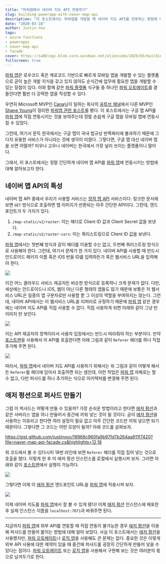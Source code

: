 ```yaml
---
title: "파워앱에서 네이버 지도 API 연동하기"
slug: building-powerapp-with-naver-map-api
description: "이 포스트에서는 파워앱을 개발할 때 네이버 지도 API를 연동하는 방법에 대해 알아봅니다. 네이버 지도 API는 파워앱에서 직접 사용할 수 없는 제약사항을 갖고 있는데, 이 제약사항을 해결하는 방법도 함께 논의합니다"
date: "2020-03-18"
author: Justin-Yoo
tags:
- azure-functions
- powerapps
- naver-map-api
- facade
cover: https://sa0blogs.blob.core.windows.net/aliencube/2020/03/building-powerapp-with-naver-map-api-00.png
fullscreen: true
---
```


[파워 앱][power apps]은 로우코드 혹은 제로코드 기반으로 빠르게 모바일 앱을 개발할 수 있는 플랫폼으로 굳이 높은 개발 지식을 갖고 있지 않아도 순식간에 업무에 필요한 앱을 개발할 수 있는 장점이 있다. 이와 함께 같은 [파워 플랫폼][power platform] 식구들 중 하나인 [파워 오토메이트][power automate]를 곁들인다면 훨씬 더 강력한 앱을 작성할 수 있다.

우연히 Microsoft MVP인 [Cana][mvp cana]님이 일하는 회사의 [유튜브 채널][youtube oms]에서 다른 MVP인 [Shane Young][mvp shane]이 정리한 [파워앱 관련 포스트][power apps shane]를 봤다. 이 포스트에서는 구글 맵 API를 [파워 앱][power apps]에 직접 연동시키는 것을 보여주는데 정말 손쉽게 구글 맵을 모바일 앱에 연동시킬 수 있었다.

그런데, 여기서 문득 한국에서는 구글 맵이 국내 법규상 반쪽짜리에 불과하기 때문에 그다지 유용한 서비스가 아니라는 것에 생각이 미쳤다. 그렇다면, 구글 맵 대신 네이버 맵을 쓰면 어떨까? 미우나 고우나 네이버는 한국에서 가장 널리 쓰이는 플랫폼이니 말이다.

그래서, 이 포스트에서는 정말 간단하게 네이버 맵 API를 [파워 앱][power apps]에 연동시키는 방법에 대해 알아보고자 한다.


## 네이버 맵 API의 특성 ##

네이버 맵 API 중에서 우리가 사용할 서비스는 [정적 맵 API][naver api static map] 서비스이다. 링크한 문서에 보면 `GET` 방식으로 호출하면 맵 이미지가 반환되는 아주 간단한 API이다. 그런데, 엔드포인트가 두 가지가 있다.

1. `/map-static/v2/raster`: 이는 헤더로 Client ID 값과 Client Secret 값을 보낸다.
2. `/map-static/v2/raster-cors`: 이는 쿼리스트링으로 Client ID 값을 보낸다.

[파워 앱][power apps]에서는 첫번째 방식과 같이 헤더를 이용할 수는 없고, 두번째 쿼리스트링 방식으로 사용해야 한다. 그런데, 여기서 문제가 한 가지 있다. 네이버 API를 사용할 때 반드시 안드로이드 패키지 이름 혹은 iOS 번들 ID를 입력하든가 혹은 웹서비스 URL을 입력해야 한다.

![][image-01]

이건 어느 클라우드 서비스 제공자든 비슷한 방식으로 등록하니 크게 문제가 없다. 다만, 세상에는 안드로이드나 iOS, 웹이 아닌 다른 형태의 앱들도 많기 때문에 보통은 저 웹서비스 URL은 일종의 앱 구분자로만 사용할 뿐 그 이상의 역할을 부여하지는 않는다. 그런데, 네이버 API에서는 이 웹서비스 URL을 리퍼러로 규정하기 때문에 [파워 앱][power apps] 같은 경우에는 네이버 지도 API를 직접 사용할 수 없다. 직접 사용하게 되면 아래와 같이 그냥 빈 이미지 만 보인다.

![][image-02]

이는 API 제공자의 정책이라서 사용자 입장에서는 반드시 따라줘야 하는 부분이다. 만약 [포스트맨][postman]을 사용해서 이 API를 호출한다면 아래 그림과 같이 `Referer` 헤더를 하나 직접 추가해 주면 된다.

![][image-03]

따라서, [파워 앱][power apps]에서 네이버 지도 API를 사용하기 위해서는 위 그림과 같이 어떻게 해서든 `Referer`를 헤더에 담아서 호출하면 되는 셈인데, 이런 작업은 [파워 앱][power apps] 자체로는 할 수 없고, 다만 퍼사드를 하나 추가하는 식으로 아키텍처를 변경해 주면 된다.


## 애저 펑션으로 퍼사드 만들기 ##

그럼 이 퍼사드는 어떻게 만들 수 있을까? 가장 손쉬운 방법이라고 한다면 [애저 펑션][az func]과 같은 서버리스 앱을 하나 만들어서 중간에 끼워 넣는 것이 될 것이다. 굳이 [애저 펑션][az func]을 사용하는 이유라고 한다면 여러 설정이 필요 없고 아주 간단한 코드만 끼워 넣으면 되기 때문이다. 그렇다면 그 코드는 어떤 모양이 될까? 아래 코드를 살펴보자.

https://gist.github.com/justinyoo/18966c960fa9b97fd7b264aa911f7420?file=naver-map-api-facade.cs&highlights=12,18

위 코드에서 볼 수 있다시피 18번 라인에 보면 `Referer` 헤더를 직접 집어 넣는 것으로 호출을 했다. 이렇게 한 후 이 애저 펑션 인스턴스를 로컬에서 실행시켜 보자. 그러면 아래와 같이 [포스트맨][postman]에서 실행이 가능하다.

![][image-04]

그렇다면 이제 이 [애저 펑션][az func] 엔드포인트 URL을 [파워 앱][power apps]에 적용시켜 보자.

![][image-05]

이제 네이버 지도를 [파워 앱][power apps]에서 잘 볼 수 있게 됐다! 이제 [애저 펑션][az func] 인스턴스에 배포한 후 실제 인스턴스 이름을 `localhost:7071`과 바꿔주면 된다.

---

지금까지 [파워 앱][power apps]에 외부 API를 연동할 때 직접 연동이 불가능한 경우 [애저 펑션][az func]을 이용해 퍼사드를 만들어 붙이는 방법에 대해 알아 보았다. 사실 이 포스트에서는 [애저 펑션][az func]을 사용했지만, [파워 오토메이트][power automate]나 [로직 앱][az logapp]을 사용해도 큰 문제는 없다. 중요한 것은 이렇게 외부 API 사용에 대한 제약이 있을 때 중간에 퍼사드를 굉장히 간단하게 만들어 넣을 수 있다는 점이다. [파워 오토메이트][power automate] 또는 [로직 앱][az logapp]을 사용해서 구현해 보는 것은 여러분의 몫으로 남겨두기로 한다.


[image-01]: https://sa0blogs.blob.core.windows.net/aliencube/2020/03/building-powerapp-with-naver-map-api-01.png
[image-02]: https://sa0blogs.blob.core.windows.net/aliencube/2020/03/building-powerapp-with-naver-map-api-02.png
[image-03]: https://sa0blogs.blob.core.windows.net/aliencube/2020/03/building-powerapp-with-naver-map-api-03.png
[image-04]: https://sa0blogs.blob.core.windows.net/aliencube/2020/03/building-powerapp-with-naver-map-api-04.png
[image-05]: https://sa0blogs.blob.core.windows.net/aliencube/2020/03/building-powerapp-with-naver-map-api-05.png

[mvp cana]: https://mvp.microsoft.com/en-us/PublicProfile/5001865
[mvp shane]: https://twitter.com/ShanesCows

[youtube oms]: https://www.youtube.com/channel/UCpLJu170ddf2qnpYlvsxobA

[power platform]: https://powerplatform.microsoft.com/ko-kr/?WT.mc_id=aliencubeorg-blog-juyoo
[power automate]: https://flow.microsoft.com/ko-kr/?WT.mc_id=aliencubeorg-blog-juyoo
[power apps]: https://powerapps.microsoft.com/ko-kr/?WT.mc_id=aliencubeorg-blog-juyoo
[power apps shane]: https://appsbuilders.org/guides/powerapps-google-maps-api-build-your-first-app/

[naver api static map]: https://apidocs.ncloud.com/ko/ai-naver/maps_static_map/

[postman]: https://www.postman.com/

[az func]: https://docs.microsoft.com/ko-kr/azure/azure-functions/functions-overview?WT.mc_id=aliencubeorg-blog-juyoo
[az logapp]: https://docs.microsoft.com/ko-kr/azure/logic-apps/logic-apps-overview?WT.mc_id=aliencubeorg-blog-juyoo
